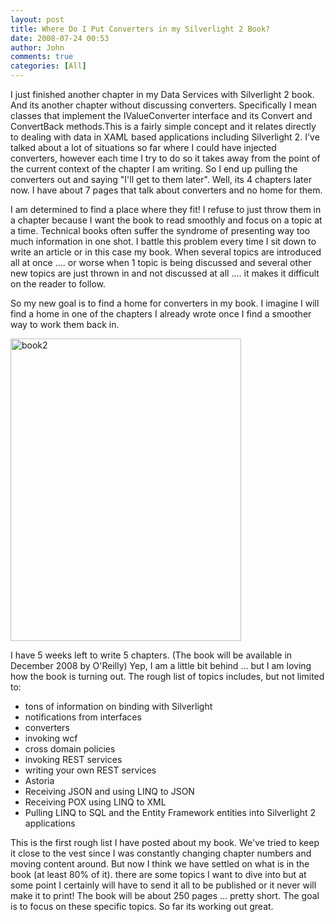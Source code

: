 ```yaml
---
layout: post
title: Where Do I Put Converters in my Silverlight 2 Book?
date: 2008-07-24 00:53
author: John
comments: true
categories: [All]
---
```

<p>I just finished another chapter in my Data Services with Silverlight 2 book. And its another chapter without discussing converters. Specifically I mean classes that implement the IValueConverter interface and its Convert and ConvertBack methods.This is a fairly simple concept and it relates directly to dealing with data in XAML based applications including Silverlight 2. I've talked about a lot of situations so far where I could have injected converters, however each time I try to do so it takes away from the point of the current context of the chapter I am writing. So I end up pulling the converters out and saying "I'll get to them later". Well, its 4 chapters later now. I have about 7 pages that talk about converters and no home for them. </p> <p>I am determined to find a place where they fit! I refuse to just throw them in a chapter because I want the book to read smoothly and focus on a topic at a time. Technical books often suffer the syndrome of presenting way too much information in one shot. I battle this problem every time I sit down to write an article or in this case my book. When several topics are introduced all at once .... or worse when 1 topic is being discussed and several other new topics are just thrown in and not discussed at all .... it makes it difficult on the reader to follow.</p> <p>So my new goal is to find a home for converters in my book. I imagine I will find a home in one of the chapters I already wrote once I find a smoother way to work them back in.</p> <p><img title="book2" height="484" alt="book2" src="/wp-content/uploads/files/media/image/WindowsLiveWriter/DataServiceswithSilverlight2NewNameSameB_B190/book2_3.png" width="369" border="0"></p> <p>I have 5 weeks left to write 5 chapters. (The book will be available in December 2008 by O'Reilly) Yep, I am a little bit behind ... but I am loving how the book is turning out. The rough list of topics includes, but not limited to:</p> <ul> <li>tons of information on binding with Silverlight</li> <li>notifications from interfaces</li> <li>converters </li> <li>invoking wcf</li> <li>cross domain policies</li> <li>invoking REST services</li> <li>writing your own REST services</li> <li>Astoria</li> <li>Receiving JSON and using LINQ to JSON</li> <li>Receiving POX using LINQ to XML</li> <li>Pulling LINQ to SQL and the Entity Framework entities into Silverlight 2 applications</li></ul> <p>This is the first rough list I have posted about my book. We've tried to keep it close to the vest since I was constantly changing chapter numbers and moving content around. But now I think we have settled on what is in the book (at least 80% of it). there are some topics I want to dive into but at some point I certainly will have to send it all to be published or it never will make it to print! The book will be about 250 pages ... pretty short. The goal is to focus on these specific topics. So far its working out great.</p>

